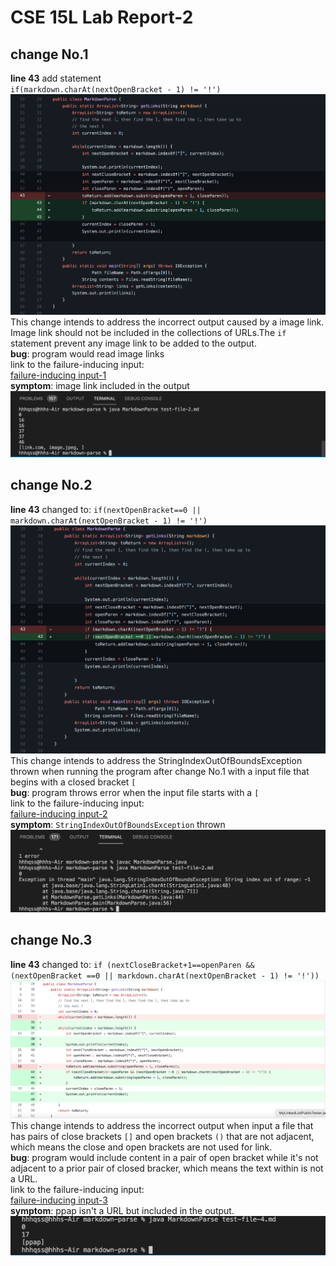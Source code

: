 # CSE 15L Lab Report-2
## change __No.1__    
__line 43__ add statement  
`if(markdown.charAt(nextOpenBracket - 1) != '!')`  
![here](bug1fix.jpg)
This change intends to address the incorrect output caused by a image link. Image link should not be included in the collections of URLs.The `if` statement prevent any image link to be added to the output.  
__bug__: program would read image links  
link to the failure-inducing input:  
[failure-inducing input-1](test-file-2.md)  
__symptom__: image link included in the output
 ![here](imageCaptured.jpg)
## change __No.2__ ##    
__line 43__ changed to:
`if(nextOpenBracket==0 || markdown.charAt(nextOpenBracket - 1) != '!')`  
![here](bug2fix.jpg)
This change intends to address the StringIndexOutOfBoundsException thrown when running the program after change No.1 with a input file that begins with a closed bracket `[`   
__bug__: program throws error when the input file starts with a `[`  
link to the failure-inducing input:  
[failure-inducing input-2](test-file-3.md)  
__symptom__: `StringIndexOutOfBoundsException` thrown
 ![here](indexOf[-1Is-1.jpg)
## change __No.3__ ##  
__line 43__ changed to: 
`if (nextCloseBracket+1==openParen && (nextOpenBracket ==0 || markdown.charAt(nextOpenBracket - 1) != '!'))`  
![here](parserDiff.jpg)
This change intends to address the incorrect output when input a file that has pairs of close brackets `[]` and open brackets `()` that are not adjacent, which means the close and open brackets are not used for link.  
__bug__: program would include content in a pair of open bracket while it's not adjacent to a prior pair of closed bracker, which means the text within is not a URL.  
link to the failure-inducing input:       
[failure-inducing input-3](test-file-4.md)  
 __symptom__: ppap isn't a URL but included in the output.
 ![here]([]sth().jpg)